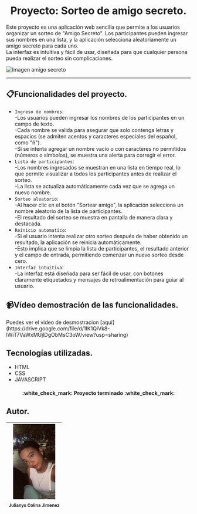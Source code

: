 <h1 align="center"> Proyecto: Sorteo de amigo secreto. </h1>

<h>Este proyecto es una aplicación web sencilla que permite a los usuarios organizar un sorteo de "Amigo Secreto". Los participantes pueden ingresar sus nombres en una lista, y la aplicación selecciona aleatoriamente un amigo secreto para cada uno.<br>La interfaz es intuitiva y fácil de usar, diseñada para que cualquier persona pueda realizar el sorteo sin complicaciones.

![Imagen amigo secreto](https://github.com/user-attachments/assets/0681d69b-b484-4abb-b3e5-542502c69570)
<hr>

## :clipboard:Funcionalidades del proyecto.

- `Ingreso de nombres`:<br> -Los usuarios pueden ingresar los nombres de los participantes en un campo de texto.<br> -Cada nombre se valida para asegurar que solo contenga letras y espacios (se admiten acentos y caracteres especiales del español, como "ñ").<br> -Si se intenta agregar un nombre vacío o con caracteres no permitidos (números o símbolos), se muestra una alerta para corregir el error.
- `Lista de participantes`:<br> -Los nombres ingresados se muestran en una lista en tiempo real, lo que permite visualizar a todos los participantes antes de realizar el sorteo.<br> -La lista se actualiza automáticamente cada vez que se agrega un nuevo nombre.
- `Sorteo aleatorio`:<br> -Al hacer clic en el botón "Sortear amigo", la aplicación selecciona un nombre aleatorio de la lista de participantes.<br> -El resultado del sorteo se muestra en pantalla de manera clara y destacada.
- `Reinicio automatico`: <br> -Si el usuario intenta realizar otro sorteo después de haber obtenido un resultado, la aplicación se reinicia automáticamente.<br> -Esto implica que se limpia la lista de participantes, el resultado anterior y el campo de entrada, permitiendo comenzar un nuevo sorteo desde cero.
- `Interfaz intuitiva`:<br> -La interfaz está diseñada para ser fácil de usar, con botones claramente etiquetados y mensajes de retroalimentación para guiar al usuario.

## :video_camera:Vídeo demostración de las funcionalidades.
<p>Puedes ver el video de desmostracion [aqui] (https://drive.google.com/file/d/1IK1QiVk8-lWiT7VaWxMUjlDgObMsC3oW/view?usp=sharing)</p>

## Tecnologías utilizadas.
- HTML
- CSS
- JAVASCRIPT
  
<h4 align="center">
:white_check_mark: Proyecto terminado :white_check_mark:
</h4>

## Autor.

| [<img src="Foto Julianys.jpg" width=115><br><sub>Julianys Colina Jimenez</sub>](https://github.com/Juldevp) |
| :---: |
